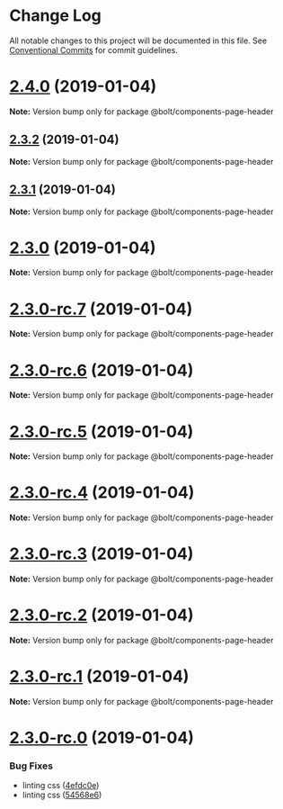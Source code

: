 # Change Log

All notable changes to this project will be documented in this file.
See [Conventional Commits](https://conventionalcommits.org) for commit guidelines.

# [2.4.0](https://github.com/bolt-design-system/bolt/tree/master/packages/components/bolt-page-header/compare/v2.3.2...v2.4.0) (2019-01-04)

**Note:** Version bump only for package @bolt/components-page-header





## [2.3.2](https://github.com/bolt-design-system/bolt/tree/master/packages/components/bolt-page-header/compare/v2.3.1...v2.3.2) (2019-01-04)

**Note:** Version bump only for package @bolt/components-page-header





## [2.3.1](https://github.com/bolt-design-system/bolt/tree/master/packages/components/bolt-page-header/compare/v2.3.0...v2.3.1) (2019-01-04)

**Note:** Version bump only for package @bolt/components-page-header





# [2.3.0](https://github.com/bolt-design-system/bolt/tree/master/packages/components/bolt-page-header/compare/v2.3.0-rc.7...v2.3.0) (2019-01-04)

**Note:** Version bump only for package @bolt/components-page-header





# [2.3.0-rc.7](https://github.com/bolt-design-system/bolt/tree/master/packages/components/bolt-page-header/compare/v2.3.0-rc.6...v2.3.0-rc.7) (2019-01-04)

**Note:** Version bump only for package @bolt/components-page-header





# [2.3.0-rc.6](https://github.com/bolt-design-system/bolt/tree/master/packages/components/bolt-page-header/compare/v2.3.0-rc.5...v2.3.0-rc.6) (2019-01-04)

**Note:** Version bump only for package @bolt/components-page-header





# [2.3.0-rc.5](https://github.com/bolt-design-system/bolt/tree/master/packages/components/bolt-page-header/compare/v2.3.0-rc.4...v2.3.0-rc.5) (2019-01-04)

**Note:** Version bump only for package @bolt/components-page-header





# [2.3.0-rc.4](https://github.com/bolt-design-system/bolt/tree/master/packages/components/bolt-page-header/compare/v2.3.0-rc.3...v2.3.0-rc.4) (2019-01-04)

**Note:** Version bump only for package @bolt/components-page-header





# [2.3.0-rc.3](https://github.com/bolt-design-system/bolt/tree/master/packages/components/bolt-page-header/compare/v2.3.0-rc.2...v2.3.0-rc.3) (2019-01-04)

**Note:** Version bump only for package @bolt/components-page-header





# [2.3.0-rc.2](https://github.com/bolt-design-system/bolt/tree/master/packages/components/bolt-page-header/compare/v2.3.0-rc.1...v2.3.0-rc.2) (2019-01-04)

**Note:** Version bump only for package @bolt/components-page-header





# [2.3.0-rc.1](https://github.com/bolt-design-system/bolt/tree/master/packages/components/bolt-page-header/compare/vv2.3.0-rc.0...v2.3.0-rc.1) (2019-01-04)

**Note:** Version bump only for package @bolt/components-page-header





# [2.3.0-rc.0](https://github.com/bolt-design-system/bolt/tree/master/packages/components/bolt-page-header/compare/v2.2.1...v2.3.0-rc.0) (2019-01-04)


### Bug Fixes

* linting css ([4efdc0e](https://github.com/bolt-design-system/bolt/tree/master/packages/components/bolt-page-header/commit/4efdc0e))
* linting css ([54568e6](https://github.com/bolt-design-system/bolt/tree/master/packages/components/bolt-page-header/commit/54568e6))
